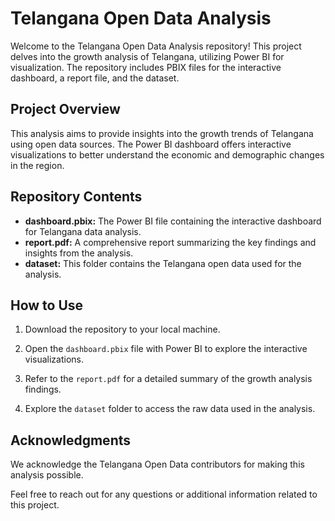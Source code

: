 # Telangana Open Data Analysis

Welcome to the Telangana Open Data Analysis repository! This project delves into the growth analysis of Telangana, utilizing Power BI for visualization. The repository includes PBIX files for the interactive dashboard, a report file, and the dataset.

## Project Overview

This analysis aims to provide insights into the growth trends of Telangana using open data sources. The Power BI dashboard offers interactive visualizations to better understand the economic and demographic changes in the region.

## Repository Contents

- **dashboard.pbix:** The Power BI file containing the interactive dashboard for Telangana data analysis.
- **report.pdf:** A comprehensive report summarizing the key findings and insights from the analysis.
- **dataset:** This folder contains the Telangana open data used for the analysis.

## How to Use

1. Download the repository to your local machine.

2. Open the `dashboard.pbix` file with Power BI to explore the interactive visualizations.

3. Refer to the `report.pdf` for a detailed summary of the growth analysis findings.

4. Explore the `dataset` folder to access the raw data used in the analysis.

## Acknowledgments

We acknowledge the Telangana Open Data contributors for making this analysis possible.

Feel free to reach out for any questions or additional information related to this project.
